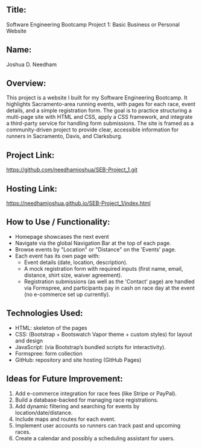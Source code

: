 ## Title:
Software Engineering Bootcamp
Project 1: Basic Business or Personal Website

## Name:
Joshua D. Needham

## Overview:
 This project is a website I built for my Software Engineering Bootcamp. It highlights Sacramento-area running events, with pages for each race, event details, and a simple registration form. The goal is to practice structuring a multi-page site with HTML and CSS, apply a CSS framework, and integrate a third-party service for handling form submissions. The site is framed as a community-driven project to provide clear, accessible information for runners in Sacramento, Davis, and Clarksburg. 

## Project Link:
https://github.com/needhamjoshua/SEB-Project_1.git

## Hosting Link:
https://needhamjoshua.github.io/SEB-Project_1/index.html

## How to Use / Functionality:
- Homepage showcases the next event
- Navigate via the global Navigation Bar at the top of each page.
- Browse events by "Location" or "Distance" on the 'Events' page.
- Each event has its own page with:
    - Event details (date, location, description).
    - A mock registration form with required inputs (first name, email, distance, shirt size, waiver agreement).
    - Registration submissions (as well as the 'Contact' page) are handled via Formspree, and participants pay in cash on race day at the event (no e-commerce set up currently).

## Technologies Used:
- HTML: skeleton of the pages
- CSS: (Bootstrap + Bootswatch Vapor theme + custom styles) for layout and design
- JavaScript: (via Bootstrap’s bundled scripts for interactivity).
- Formspree: form collection
- GitHub: repository and site hosting (GitHub Pages)

## Ideas for Future Improvement:
1. Add e-commerce integration for race fees (like Stripe or PayPal).
2. Build a database-backed for managing race registrations.
3. Add dynamic filtering and searching for events by location/date/distance.
4. Include maps and routes for each event.
5. Implement user accounts so runners can track past and upcoming races.
6. Create a calendar and possibly a scheduling assistant for users.

